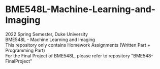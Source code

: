 # BME548L-Machine-Learning-and-Imaging
2022 Spring Semester, Duke University  
BME548L - Machine Learning and Imaging  
This repository only contains Homework Assignments (Written Part + Programming Part)  
For the Final Project of BME548L, please refer to repository "BME548-FinalProject"
